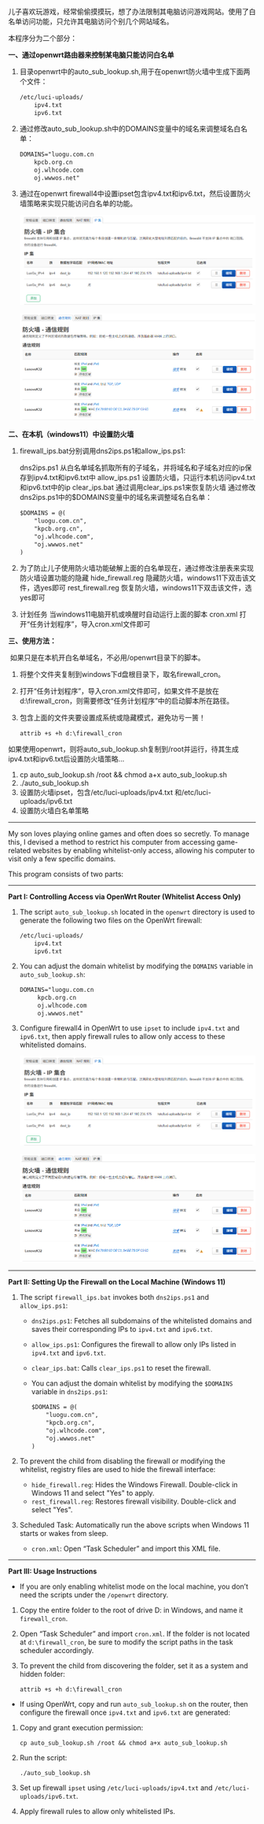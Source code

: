 儿子喜欢玩游戏，经常偷偷摸摸玩，想了办法限制其电脑访问游戏网站。使用了白名单访问功能，只允许其电脑访问个别几个网站域名。

本程序分为二个部分：

**一、通过openwrt路由器来控制某电脑只能访问白名单**

1. 目录openwrt中的auto_sub_lookup.sh,用于在openwrt防火墙中生成下面两个文件：
   
    ```
    /etc/luci-uploads/
        ipv4.txt
        ipv6.txt
    ```
    
2. 通过修改auto_sub_lookup.sh中的DOMAINS变量中的域名来调整域名白名单：
   
    ```
    DOMAINS="luogu.com.cn
        kpcb.org.cn
        oj.wlhcode.com
        oj.wwwos.net"
    ```
    
3. 通过在openwrt firewall4中设置ipset包含ipv4.txt和ipv6.txt，然后设置防火墙策略来实现只能访问白名单的功能。

    ![image-20250604161355497](./openwrt/openwrt_ipset.png)

    ![image-20250604161505642](./openwrt/openwrt_firewall.png)

**二、在本机（windows11）中设置防火墙**

1. firewall_ips.bat分别调用dns2ips.ps1和allow_ips.ps1:

   dns2ips.ps1         从白名单域名抓取所有的子域名，并将域名和子域名对应的ip保存到ipv4.txt和ipv6.txt中
   allow_ips.ps1       设置防火墙，只运行本机访问ipv4.txt和ipv6.txt中的ip
   clear_ips.bat       通过调用clear_ips.ps1来恢复防火墙
   通过修改dns2ips.ps1中的$DOMAINS变量中的域名来调整域名白名单：

       $DOMAINS = @(
           "luogu.com.cn",
           "kpcb.org.cn",
           "oj.wlhcode.com",
           "oj.wwwos.net"
       )

2. 为了防止儿子使用防火墙功能破解上面的白名单现在，通过修改注册表来实现防火墙设置功能的隐藏
    hide_firewall.reg   隐藏防火墙，windows11下双击该文件，选yes即可
    rest_firewall.reg   恢复防火墙，windows11下双击该文件，选yes即可

3. 计划任务
    当windows11电脑开机或唤醒时自动运行上面的脚本
    cron.xml            打开“任务计划程序”，导入cron.xml文件即可

**三、使用方法：**

​    如果只是在本机开白名单域名，不必用/openwrt目录下的脚本。

1. 将整个文件夹复制到windows下d盘根目录下，取名firewall_cron。
2. 打开“任务计划程序”，导入cron.xml文件即可，如果文件不是放在d:\firewall_cron，则需要修改“任务计划程序”中的启动脚本所在路径。
3. 包含上面的文件夹要设置成系统或隐藏模式，避免功亏一篑！
   
    ```
    attrib +s +h d:\firewall_cron
    ```

​	如果使用openwrt，则将auto_sub_lookup.sh复制到/root并运行，待其生成ipv4.txt和ipv6.txt后设置防火墙策略...
1. cp auto_sub_lookup.sh /root && chmod a+x auto_sub_lookup.sh
2. ./auto_sub_lookup.sh
3. 设置防火墙ipset，包含/etc/luci-uploads/ipv4.txt 和/etc/luci-uploads/ipv6.txt
4. 设置防火墙白名单策略



----------------------------------------------------------------------------------------------------------------------------------------------------------------------------------



My son loves playing online games and often does so secretly. To manage this, I devised a method to restrict his computer from accessing game-related websites by enabling whitelist-only access, allowing his computer to visit only a few specific domains.

This program consists of two parts:

------

**Part I: Controlling Access via OpenWrt Router (Whitelist Access Only)**

1. The script `auto_sub_lookup.sh` located in the `openwrt` directory is used to generate the following two files on the OpenWrt firewall:

   ```
   /etc/luci-uploads/
       ipv4.txt
       ipv6.txt
   ```

2. You can adjust the domain whitelist by modifying the `DOMAINS` variable in `auto_sub_lookup.sh`:

   ```
   DOMAINS="luogu.com.cn
        kpcb.org.cn
        oj.wlhcode.com
        oj.wwwos.net"
   ```

3. Configure firewall4 in OpenWrt to use `ipset` to include `ipv4.txt` and `ipv6.txt`, then apply firewall rules to allow only access to these whitelisted domains.

   ![image-20250604161355497](./openwrt/openwrt_ipset.png)

   ![image-20250604161505642](./openwrt/openwrt_firewall.png)

------

**Part II: Setting Up the Firewall on the Local Machine (Windows 11)**

1. The script `firewall_ips.bat` invokes both `dns2ips.ps1` and `allow_ips.ps1`:

   - `dns2ips.ps1`: Fetches all subdomains of the whitelisted domains and saves their corresponding IPs to `ipv4.txt` and `ipv6.txt`.

   - `allow_ips.ps1`: Configures the firewall to allow only IPs listed in `ipv4.txt` and `ipv6.txt`.

   - `clear_ips.bat`: Calls `clear_ips.ps1` to reset the firewall.

   - You can adjust the domain whitelist by modifying the `$DOMAINS` variable in `dns2ips.ps1`:

     ```
     $DOMAINS = @(
         "luogu.com.cn",
         "kpcb.org.cn",
         "oj.wlhcode.com",
         "oj.wwwos.net"
     )
     ```

2. To prevent the child from disabling the firewall or modifying the whitelist, registry files are used to hide the firewall interface:

   - `hide_firewall.reg`: Hides the Windows Firewall. Double-click in Windows 11 and select "Yes" to apply.
   - `rest_firewall.reg`: Restores firewall visibility. Double-click and select "Yes".

3. Scheduled Task:
    Automatically run the above scripts when Windows 11 starts or wakes from sleep.

   - `cron.xml`: Open “Task Scheduler” and import this XML file.

------

**Part III: Usage Instructions**

- If you are only enabling whitelist mode on the local machine, you don’t need the scripts under the `/openwrt` directory.

1. Copy the entire folder to the root of drive D: in Windows, and name it `firewall_cron`.

2. Open “Task Scheduler” and import `cron.xml`.
    If the folder is not located at `d:\firewall_cron`, be sure to modify the script paths in the task scheduler accordingly.

3. To prevent the child from discovering the folder, set it as a system and hidden folder:

   ```
   attrib +s +h d:\firewall_cron
   ```

- If using OpenWrt, copy and run `auto_sub_lookup.sh` on the router, then configure the firewall once `ipv4.txt` and `ipv6.txt` are generated:

1. Copy and grant execution permission:

   ```
   cp auto_sub_lookup.sh /root && chmod a+x auto_sub_lookup.sh
   ```

2. Run the script:

   ```
   ./auto_sub_lookup.sh
   ```

3. Set up firewall `ipset` using `/etc/luci-uploads/ipv4.txt` and `/etc/luci-uploads/ipv6.txt`.

4. Apply firewall rules to allow only whitelisted IPs.